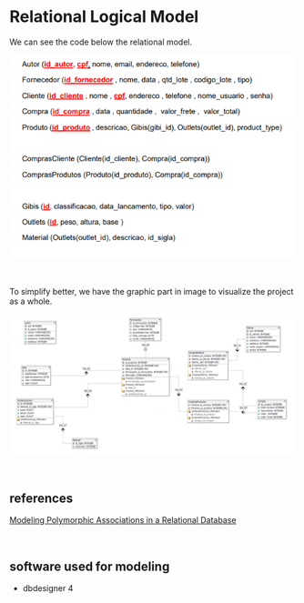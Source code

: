 # Relational Logical Model

We can see the code below the relational model.

![Logo do Markdown](model-relacional-code.PNG)


<br>

To simplify better, we have the graphic part in image to visualize the project as a whole.

![Logo do Markdown](Model-relacional.PNG)

<br>

## references

[Modeling Polymorphic Associations in a Relational Database](https://hashrocket.com/blog/posts/modeling-polymorphic-associations-in-a-relational-database)

<br>

## software used for modeling

- dbdesigner 4